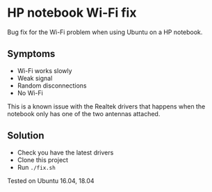 # HP notebook Wi-Fi fix
Bug fix for the Wi-Fi problem when using Ubuntu on a HP notebook. 

## Symptoms
* Wi-Fi works slowly
* Weak signal
* Random disconnections
* No Wi-Fi

This is a known issue with the Realtek drivers that happens when the notebook only has one of the two antennas attached.

## Solution
* Check you have the latest drivers
* Clone this project
* Run `./fix.sh`

Tested on Ubuntu 16.04, 18.04
